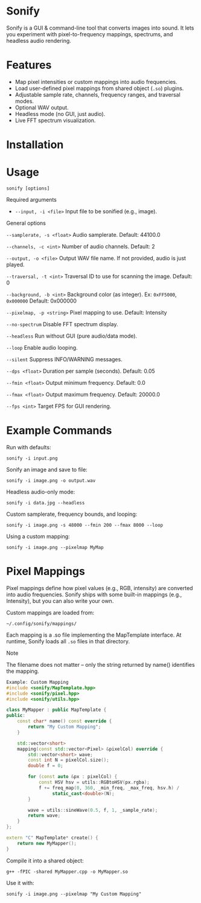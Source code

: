# Sonify

Sonify is a GUI & command-line tool that converts images into sound. It lets you experiment with pixel-to-frequency mappings, spectrums, and headless audio rendering.

# Features

- Map pixel intensities or custom mappings into audio frequencies.
- Load user-defined pixel mappings from shared object (`.so`) plugins.
- Adjustable sample rate, channels, frequency ranges, and traversal modes.
- Optional WAV output.
- Headless mode (no GUI, just audio).
- Live FFT spectrum visualization.

# Installation


# Usage

``sonify [options]``

Required arguments

- `--input, -i <file>`
Input file to be sonified (e.g., image).

General options

``--samplerate, -s <float>``
Audio samplerate.
Default: 44100.0

``--channels, -c <int>``
Number of audio channels.
Default: 2

``--output, -o <file>``
Output WAV file name. If not provided, audio is just played.

``--traversal, -t <int>``
Traversal ID to use for scanning the image.
Default: 0

``--background, -b <int>``
Background color (as integer). Ex: `0xFF5000`, `0x000000`
Default: 0x000000

``--pixelmap, -p <string>``
Pixel mapping to use.
Default: Intensity

``--no-spectrum``
Disable FFT spectrum display.

``--headless``
Run without GUI (pure audio/data mode).

``--loop``
Enable audio looping.

``--silent``
Suppress INFO/WARNING messages.

``--dps <float>``
Duration per sample (seconds).
Default: 0.05

``--fmin <float>``
Output minimum frequency.
Default: 0.0

``--fmax <float>``
Output maximum frequency.
Default: 20000.0

``--fps <int>``
Target FPS for GUI rendering.

# Example Commands

Run with defaults:

``sonify -i input.png``

Sonify an image and save to file:

``sonify -i image.png -o output.wav``

Headless audio-only mode:

``sonify -i data.jpg --headless``

Custom samplerate, frequency bounds, and looping:

``sonify -i image.png -s 48000 --fmin 200 --fmax 8000 --loop``

Using a custom mapping:

``sonify -i image.png --pixelmap MyMap``

# Pixel Mappings

Pixel mappings define how pixel values (e.g., RGB, intensity) are converted into audio frequencies.
Sonify ships with some built-in mappings (e.g., Intensity), but you can also write your own.

Custom mappings are loaded from:

``~/.config/sonify/mappings/``

Each mapping is a .so file implementing the MapTemplate interface. At
runtime, Sonify loads all `.so` files in that directory.

> [!NOTE]
> The filename does not matter – only the string returned by name() identifies the mapping.

```cpp
Example: Custom Mapping
#include <sonify/MapTemplate.hpp>
#include <sonify/pixel.hpp>
#include <sonify/utils.hpp>

class MyMapper : public MapTemplate {
public:
    const char* name() const override {
        return "My Custom Mapping";
    }

    std::vector<short>
    mapping(const std::vector<Pixel> &pixelCol) override {
        std::vector<short> wave;
        const int N = pixelCol.size();
        double f = 0;

        for (const auto &px : pixelCol) {
            const HSV hsv = utils::RGBtoHSV(px.rgba);
            f += freq_map(0, 360, _min_freq, _max_freq, hsv.h) /
                 static_cast<double>(N);
        }

        wave = utils::sineWave(0.5, f, 1, _sample_rate);
        return wave;
    }
};

extern "C" MapTemplate* create() {
    return new MyMapper();
}
```

Compile it into a shared object:

``g++ -fPIC -shared MyMapper.cpp -o MyMapper.so``

Use it with:

``sonify -i image.png --pixelmap "My Custom Mapping"``
